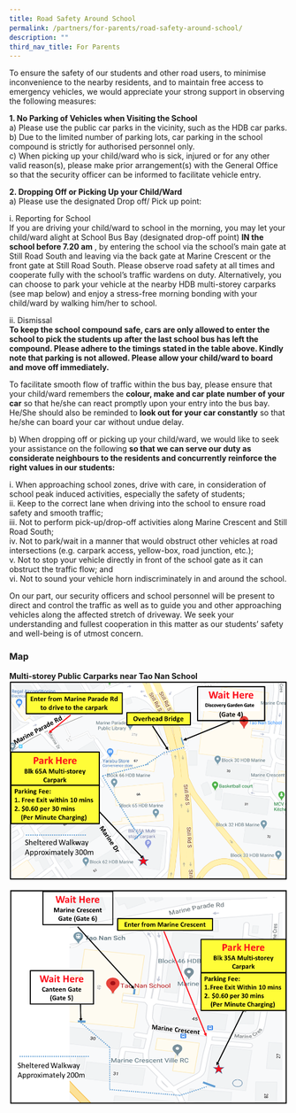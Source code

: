 ```yaml
---
title: Road Safety Around School
permalink: /partners/for-parents/road-safety-around-school/
description: ""
third_nav_title: For Parents
---
```

To ensure the safety of our students and other road users, to minimise inconvenience to the nearby residents, and to maintain free access to emergency vehicles, we would appreciate your strong support in observing the following measures:

**1\. No Parking of Vehicles when Visiting the School** <br>
a) Please use the public car parks in the vicinity, such as the HDB car parks.  
b) Due to the limited number of parking lots, car parking in the school compound is strictly for authorised personnel only.  
c) When picking up your child/ward who is sick, injured or for any other valid reason(s), please make prior arrangement(s) with the General Office so that the security officer can be informed to facilitate vehicle entry.  
  
**2\. Dropping Off or Picking Up your Child/Ward** <br>
a) Please use the designated Drop off/ Pick up point:  

i. Reporting for School <br>
If you are driving your child/ward to school in the morning, you may let your child/ward alight at School Bus Bay (designated drop-off point) **IN the school before 7.20 am** , by entering the school via the school’s main gate at Still Road South and leaving via the back gate at Marine Crescent or the front gate at Still Road South. Please observe road safety at all times and cooperate fully with the school’s traffic wardens on duty. Alternatively, you can choose to park your vehicle at the nearby HDB multi-storey carparks (see map below) and enjoy a stress-free morning bonding with your child/ward by walking him/her to school.  

ii. Dismissal <br>
**To keep the school compound safe, cars are only allowed to enter the school to pick the students up after the last school bus has left the compound. Please adhere to the timings stated in the table above. Kindly note that parking is not allowed. Please allow your child/ward to board and move off immediately.**  

To facilitate smooth flow of traffic within the bus bay, please ensure that your child/ward remembers the **colour, make and car plate number of your car** so that he/she can react promptly upon your entry into the bus bay. He/She should also be reminded to **look out for your car constantly** so that he/she can board your car without undue delay.

b) When dropping off or picking up your child/ward, we would like to seek your assistance on the following **so that we can serve our duty as considerate neighbours to the residents and concurrently reinforce the right values in our students:**  

i. When approaching school zones, drive with care, in consideration of school peak induced activities, especially the safety of students; <br>
ii. Keep to the correct lane when driving into the school to ensure road safety and smooth traffic; <br>
iii. Not to perform pick-up/drop-off activities along Marine Crescent and Still Road South; <br>
iv. Not to park/wait in a manner that would obstruct other vehicles at road intersections (e.g. carpark access, yellow-box, road junction, etc.); <br>
v. Not to stop your vehicle directly in front of the school gate as it can obstruct the traffic flow; and <br>
vi. Not to sound your vehicle horn indiscriminately in and around the school.  
  
On our part, our security officers and school personnel will be present to direct and control the traffic as well as to guide you and other approaching vehicles along the affected stretch of driveway. We seek your understanding and fullest cooperation in this matter as our students’ safety and well-being is of utmost concern.

### Map

**Multi-storey Public Carparks near Tao Nan School**
![](/images/imgmapnew02.png)

![](/images/imgmapnew.png)
